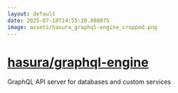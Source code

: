```yaml
---
layout: default
date: 2025-07-18T14:55:20.080075
image: assets/hasura_graphql-engine_cropped.png
---
```


# [hasura/graphql-engine](https://github.com/hasura/graphql-engine)

GraphQL API server for databases and custom services
